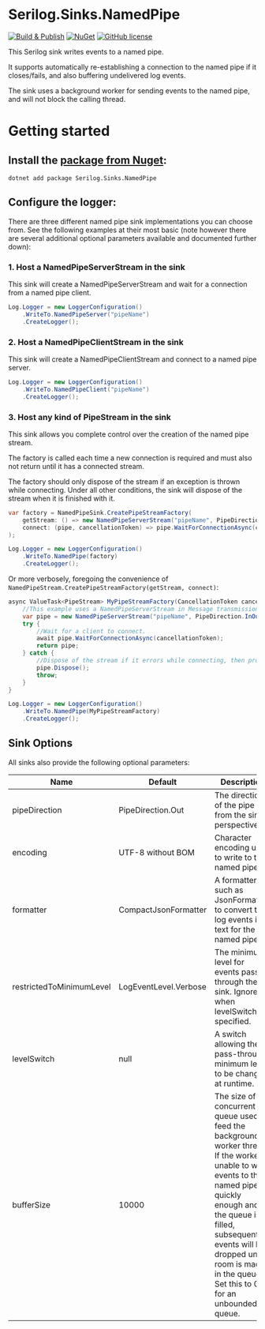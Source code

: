 # Serilog.Sinks.NamedPipe

[![Build & Publish](https://github.com/lethek/Serilog.Sinks.NamedPipe/actions/workflows/dotnet.yml/badge.svg)](https://github.com/lethek/Serilog.Sinks.NamedPipe/actions/workflows/dotnet.yml)
[![NuGet](https://img.shields.io/nuget/v/Serilog.Sinks.NamedPipe.svg)](https://www.nuget.org/packages/Serilog.Sinks.NamedPipe)
[![GitHub license](https://img.shields.io/github/license/lethek/Serilog.Sinks.NamedPipe)](https://github.com/lethek/Serilog.Sinks.NamedPipe/blob/master/LICENSE)

This Serilog sink writes events to a named pipe.

It supports automatically re-establishing a connection to the named pipe if it closes/fails, and also buffering undelivered log events.

The sink uses a background worker for sending events to the named pipe, and will not block the calling thread.

# Getting started

## Install the [package from Nuget](https://www.nuget.org/packages/Serilog.Sinks.NamedPipe):

```
dotnet add package Serilog.Sinks.NamedPipe
```

## Configure the logger:

There are three different named pipe sink implementations you can choose from. See the following examples at their most basic (note however there are several additional optional parameters available and documented further down):

### 1. Host a NamedPipeServerStream in the sink

This sink will create a NamedPipeServerStream and wait for a connection from a named pipe client.

```csharp
Log.Logger = new LoggerConfiguration()
    .WriteTo.NamedPipeServer("pipeName")
    .CreateLogger();
```

### 2. Host a NamedPipeClientStream in the sink

This sink will create a NamedPipeClientStream and connect to a named pipe server.

```csharp
Log.Logger = new LoggerConfiguration()
    .WriteTo.NamedPipeClient("pipeName")
    .CreateLogger();
```

### 3. Host any kind of PipeStream in the sink

This sink allows you complete control over the creation of the named pipe stream.

The factory is called each time a new connection is required and must also not return until it has a connected stream.

The factory should only dispose of the stream if an exception is thrown while connecting. Under all other conditions,
the sink will dispose of the stream when it is finished with it.

```csharp
var factory = NamedPipeSink.CreatePipeStreamFactory(
    getStream: () => new NamedPipeServerStream("pipeName", PipeDirection.InOut, 1, PipeTransmissionMode.Message, PipeOptions.Asynchronous),
    connect: (pipe, cancellationToken) => pipe.WaitForConnectionAsync(cancellationToken)
);

Log.Logger = new LoggerConfiguration()
    .WriteTo.NamedPipe(factory)
    .CreateLogger();
```

Or more verbosely, foregoing the convenience of `NamedPipeStream.CreatePipeStreamFactory(getStream, connect)`:

```csharp
async ValueTask<PipeStream> MyPipeStreamFactory(CancellationToken cancellationToken) {
    //This example uses a NamedPipeServerStream in Message transmission mode, but you can use any kind of PipeStream.
    var pipe = new NamedPipeServerStream("pipeName", PipeDirection.InOut, 1, PipeTransmissionMode.Message, PipeOptions.Asynchronous);
    try {
        //Wait for a client to connect.
        await pipe.WaitForConnectionAsync(cancellationToken);
        return pipe;
    } catch {
        //Dispose of the stream if it errors while connecting, then propogate the exception out so the sink can handle it.
        pipe.Dispose();
        throw;
    }
}

Log.Logger = new LoggerConfiguration()
    .WriteTo.NamedPipe(MyPipeStreamFactory)
    .CreateLogger();
```

## Sink Options

All sinks also provide the following optional parameters:

| Name                     | Default               | Description |
| ------------------------ | --------------------- | ----------- |
| pipeDirection            | PipeDirection.Out     | The direction of the pipe from the sink's perspective. |
| encoding                 | UTF-8 without BOM     | Character encoding used to write to the named pipe. |
| formatter                | CompactJsonFormatter  | A formatter, such as JsonFormatter, to convert the log events into text for the named pipe. |
| restrictedToMinimumLevel | LogEventLevel.Verbose | The minimum level for events passed through the sink. Ignored when levelSwitch is specified. |
| levelSwitch              | null                  | A switch allowing the pass-through minimum level to be changed at runtime. |
| bufferSize               | 10000                 | The size of the concurrent queue used to feed the background worker thread. If the worker is unable to write events to the named pipe quickly enough and the queue is filled, subsequent events will be dropped until room is made in the queue. Set this to 0 for an unbounded queue. |


